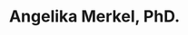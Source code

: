 ---
type: blog
title: "Angelika Merkel, PhD."
description: Unit Head # ORCID https://orcid.org/0000-0001-5164-6803
card_img:
  - Angelika.JPG
---